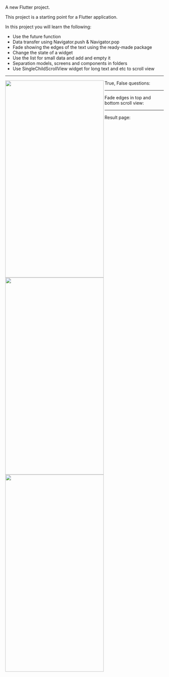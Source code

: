 A new Flutter project.

This project is a starting point for a Flutter application.

In this project you will learn the following: 
- Use the future function 
- Data transfer using Navigator.push &amp; Navigator.pop 
- Fade showing the edges of the text using the ready-made package 
- Change the state of a widget 
- Use the list for small data and add and empty it 
- Separation models, screens and components in folders
- Use SingleChildScrollView widget for long text and etc to scroll view
<hr>
True, False questions:
<a href="url"><img src="https://user-images.githubusercontent.com/67797747/167255831-2861e947-c70a-43dd-be24-b645ff6b43d2.png" align="left" height="626" width="313" ></a>
<hr>
Fade edges in top and bottom scroll view:
<a href="url"><img src="https://user-images.githubusercontent.com/67797747/167255835-9f1c4148-52f0-4d7a-8a90-eea9f820b5cc.png" align="left" height="626" width="313" ></a>
<hr>
Result page:
<a href="url"><img src="https://user-images.githubusercontent.com/67797747/167255846-3e692d48-17c7-4275-935c-6ec974cb88fc.png" align="left" height="626" width="313" ></a>
